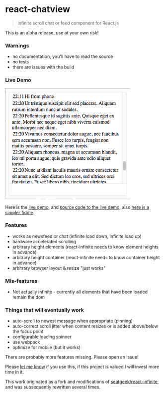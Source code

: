 react-chatview
==============

> Infinite scroll chat or feed component for React.js

This is an alpha release, use at your own risk!


### Warnings
 * no documentation, you'll have to read the source
 * no tests
 * there are issues with the build


### Live Demo
[![Live Demo](screenshot.png?raw=true)](http://musician-peggy-71735.bitballoon.com/)

Here is the [live demo](http://musician-peggy-71735.bitballoon.com/), and [source code to the live demo](https://github.com/dustingetz/messages), also [here is a simpler fiddle](https://jsfiddle.net/dustingetz/xvqzw747/).


### Features
 * works as newsfeed or chat (infinite load down, infinite load up)
 * hardware accelerated scrolling
 * arbitrary height elements (react-infinite needs to know element heights in advance)
 * arbitrary height container (react-infinite needs to know container height in advance)
 * arbitrary browser layout & resize "just works"


### Mis-features
 * Not actually infinite - currently all elements that have been loaded remain the dom


### Things that will eventually work
 * auto-scroll to newest message when appropriate (pinning)
 * auto-correct scroll jitter when content resizes or is added above/below the focus point
 * configurable loading spinner
 * use webpack
 * optimize for mobile (but it works)


There are probably more features missing. Please open an issue!

Please [let me know](https://twitter.com/dustingetz) if you use this, if this project is valued I will invest more time in it.


This work originated as a fork and modifications of [seatgeek/react-infinite](https://github.com/seatgeek/react-infinite), and was subsequently rewritten several times.

